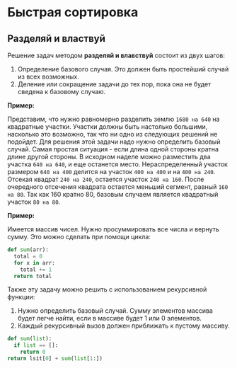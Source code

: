 # Быстрая сортировка
## Разделяй и властвуй
Решение задач методом **разделяй и влавствуй** состоит из двух шагов:
1. Определение базового случая. Это должен быть простейший случай из всех возможных.
2. Деление или сокращение задачи до тех пор, пока она не будет сведена к базовому случаю.

**Пример:**

Представим, что нужно равномерно разделить землю `1680 на 640` на квадратные участки. Участки должны быть настолько большими, насколько это возможно, так что ни одно из следующих решений не подойдет. Для решения этой задачи надо нужно определить базовый случай. Самая простая ситуация - если длина одной стороны кратна длине другой стороны. В исходном наделе можно разместить два участка `640 на 640`, и еще останется место. Нераспределенный участок размером `640 на 400` делится на участок `400 на 400` и на `400 на 240`. Отсекая квадрат `240 на 240`, остается участок `240 на 160`. После очередного отсечения квадрата остается меньший сегмент, равный `160 на 80`. Так как 160 кратно 80, базовым случаем является квадратный участок `80 на 80`.

**Пример:**

Имеется массив чисел. Нужно просуммировать все числа и вернуть сумму. Это можно сделать при помощи цикла:
```python
def sum(arr):
  total = 0
  for x in arr:
    total += 1
  return total
```
Также эту задачу можно решить с использованием рекурсивной функции:
1. Нужно определить базовый случай. Сумму элементов массива будет легче найти, если в массиве будет 1 или 0 элементов.
2. Каждый рекурсивный вызов должен приближать к пустому массиву.
```python
def sum(list):
  if list == []:
    return 0
return lsit[0] + sum(list[1:])
```



